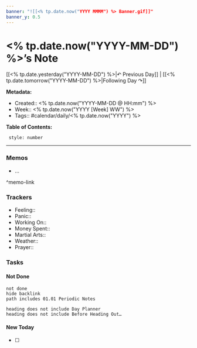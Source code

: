 ```yaml
---
banner: "![[<% tp.date.now("YYYY MMMM") %> Banner.gif]]"
banner_y: 0.5
---
```


# <% tp.date.now("YYYY-MM-DD") %>’s Note

[[<% tp.date.yesterday("YYYY-MM-DD") %>|↶ Previous Day]] | [[<% tp.date.tomorrow("YYYY-MM-DD") %>|Following Day ↷]]

**Metadata:**
- Created:: <% tp.date.now("YYYY-MM-DD @ HH:mm") %>
- Week:: <% tp.date.now("YYYY [Week] WW") %>
- Tags:: #calendar/daily/<% tp.date.now("YYYY") %>

**Table of Contents:**
```toc
 style: number
```

___

### Memos
- …

^memo-link

### Trackers
- Feeling:: 
- Panic:: 
- Working On:: 
- Money Spent:: 
- Martial Arts:: 
- Weather:: 
- Prayer::

### Tasks
#### Not Done
```tasks
not done
hide backlink
path includes 01.01 Periodic Notes

heading does not include Day Planner
heading does not include Before Heading Out…
```

#### New Today
- [ ]